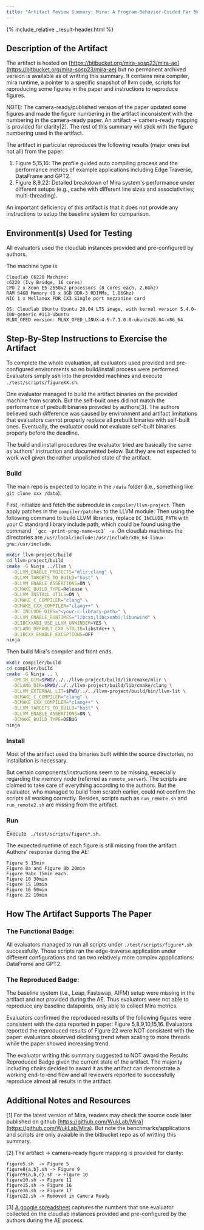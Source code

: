 ```yaml
---
title: "Artifact Review Summary: Mira: A Program-Behavior-Guided Far Memory System"
---
```


{% include_relative _result-header.html %}

## Description of the Artifact

The artifact is hosted on [https://bitbucket.org/mira-sosp23/mira-ae](https://bitbucket.org/mira-sosp23/mira-ae) but no permanent archived version is available as of writting this summary.
It contains mira compiler, mira runtime, a pointer to a specific snapshot of llvm code, scripts for reproducing some figures in the paper and instructions to reproduce figures.

NOTE: The camera-ready/published version of the paper updated some figures and made the figure numbering in the artifact inconsistent with the numbering in the camera-ready paper. An artifact -> camera-ready mapping is provided for clarity[2]. The rest of this summary will stick with the figure numbering used in the artifact.


The artifact in particular reproduces the following results (major ones but not all) from the paper:
1. Figure 5,15,16: The profile guided auto compiling process and the performance metrics of example applications including Edge Traverse, DataFrame and GPT2.
2. Figure 8,9,22: Detailed breakdown of Mira system's performance under different setups (e.g., cache with different line sizes and associativities; multi-threading).

An important deficiency of this artifact is that it does not provide any instructions to setup the baseline system for comparison.

## Environment(s) Used for Testing

All evaluators used the cloudlab instances provided and pre-configured by authors.

The machine type is:
```
Cloudlab C6220 Machine:
c6220 (Ivy Bridge, 16 cores)
CPU 2 x Xeon E5-2650v2 processors (8 cores each, 2.6Ghz)
RAM 64GB Memory (8 x 8GB DDR-3 RDIMMs, 1.86Ghz)
NIC 1 x Mellanox FDR CX3 Single port mezzanine card

OS: Cloudlab Ubuntu Ubuntu 20.04 LTS image, with kernel version 5.4.0-100-generic #113-Ubuntu
MLNX_OFED version: MLNX_OFED_LINUX-4.9-7.1.0.0-ubuntu20.04-x86_64
```

## Step-By-Step Instructions to Exercise the Artifact

To complete the whole evaluation, all evaluators used provided and pre-configured environments so no build/install process were performed.
Evaluators simply ssh into the provided machines and execute ` ./test/scripts/figureXX.sh`.

One evaluator managed to build the artifact binaries on the provided machine from scratch. But the self-built ones did not match the performance of prebuilt binaries provided by authors[3].
The authors believed such difference was caused by environment and artifact limitations that evaluators cannot properly replace all prebuilt binaries with self-built ones. Eventually, the evaluator could not evaluate self-built binaries properly before the deadline.

The build and install procedures the evaluator tried are basically the same as authors' instruction and documented below. But they are not expected to work well given the rather unpolished state of the artifact.

### Build
The main repo is expected to locate in the `/data` folder (i.e., something like `git clone xxx /data`).

First, initialize and fetch the submodule in `compiler/llvm-project`. Then apply patches in the `compiler/patches` to the LLVM module. Then using the following command to build LLVM libraries, replace `DC_INCLUDE_PATH` with your C standrard library include path, which could be found using the command `` `gcc -print-prog-name=cc1` -v``. On cloudlab machines the directories are `/usr/local/include:/usr/include/x86_64-linux-gnu:/usr/include`.

```sh
mkdir llvm-project/build
cd llvm-project/build
cmake -G Ninja ../llvm \
  -DLLVM_ENABLE_PROJECTS="mlir;clang" \
  -DLLVM_TARGETS_TO_BUILD="host" \
  -DLLVM_ENABLE_ASSERTIONS=ON \
  -DCMAKE_BUILD_TYPE=Release \
  -DLLVM_INSTALL_UTILS=ON \
  -DCMAKE_C_COMPILER="clang" \
  -DCMAKE_CXX_COMPILER="clang++" \
  -DC_INCLUDE_DIRS="<your-c-library-path>" \
  -DLLVM_ENABLE_RUNTIMES="libcxx;libcxxabi;libunwind" \
  -DLIBCXXABI_USE_LLVM_UNWINDER=YES \
  -DCLANG_DEFAULT_CXX_STDLIB=libstdc++ \
  -DLIBCXX_ENABLE_EXCEPTIONS=OFF
ninja
```

Then build Mira's compiler and front ends.

```sh
mkdir compiler/build
cd compiler/build
cmake -G Ninja .. \
  -DMLIR_DIR=$PWD/../../llvm-project/build/lib/cmake/mlir \
  -DCLANG_DIR=$PWD/../../llvm-project/build/lib/cmake/clang \
  -DLLVM_EXTERNAL_LIT=$PWD/../../llvm-project/build/bin/llvm-lit \
  -DCMAKE_C_COMPILER="clang" \
  -DCMAKE_CXX_COMPILER="clang++" \
  -DLLVM_TARGETS_TO_BUILD="host" \
  -DLLVM_ENABLE_ASSERTIONS=ON \
  -DCMAKE_BUILD_TYPE=DEBUG
ninja
```

### Install

Most of the artifact used the binaries built within the source directories, no installation is necessary.

But certain components/instructions seem to be missing, especially regarding the memory node (referred as `remote_server`).  The scripts are claimed to take care of everything according to the authors. But the evaluator, who managed to build from scratch earlier, could not confirm the scripts all working correctly. Besides, scripts such as `run_remote.sh` and `run_remote2.sh` are missing from the artifact.

### Run

Execute ` ./test/scripts/figure*.sh`.

The expected runtime of each figure is still missing from the artifact. Authors' response during the AE:
```
Figure 5 15min
Figure 8a and Figure 8b 20min
Figure 9abc 15min each.
Figure 10 30min
Figure 15 10min
Figure 16 50min
Figure 22 10min
```

## How The Artifact Supports The Paper

### The Functional Badge:

All evaluators managed to run all scripts under `./test/scripts/figure*.sh` successfully. Those scripts ran the edge-traverse application under different configurations and ran two relatively more complex appplications: DataFrame and GPT2.

### The Reproduced Badge:

The baseline system (i.e., Leap, Fastswap, AIFM) setup were missing in the artifact and not provided during the AE. Thus evaluators were not able to reproduce any baseline datapoints, only able to collect Mira metrics.

Evaluators confirmed the reproduced results of the following figures were consistent with the data reported in paper: Figure 5,8,9,10,15,16.
Evaluators reported the reproduced results of Figure 22 were NOT consistent with the paper: evaluators observed declining trend when scaling to more threads while the paper showed increasing trend.

The evaluator writing this summary suggested to NOT award the Results Reproduced Badge given the current state of the artifact. The majority including chairs decided to award it as the artifact can demonstrate a working end-to-end flow and all reviewers reported to successfully reproduce almost all results in the artifact.

## Additional Notes and Resources

[1] For the latest version of Mira, readers may check the source code later published on github [https://github.com/WukLab/Mira](https://github.com/WukLab/Mira). But note the benchmarks/applications and scripts are only avaiable in the bitbucket repo as of writting this summary.

[2] The artifact -> camera-ready figure mapping is provided for clarity:
```
figure5.sh  -> Figure 5
figure8{a,b}.sh -> Figure 9
figure9{a,b,c}.sh -> Figure 10
figure10.sh -> Figure 11
figure15.sh -> Figure 16
figure16.sh -> Figure 17
figure22.sh -> Removed in Camera Ready
```

[3] [A google spreadsheet](https://docs.google.com/spreadsheets/d/e/2PACX-1vS8oGIMDuSygYw2p1fjp9jiYSyEY1PfAM49QvxceAWN1xQnx4SM_a2GILNWNN5t1OicoCWLPXiRONLA/pubhtml) captures the numbers that one evaluator collected on the cloudlab instances provided and pre-configured by the authors during the AE process.
